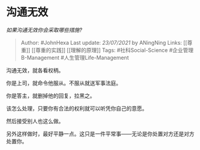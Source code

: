 # 沟通无效
*如果沟通无效你会采取哪些措施?*

> Author: #JohnHexa
Last update: *23/07/2021* by ANingNing
Links: [[尊重]] [[尊重的实践]] [[理解的原理]]
Tags: #社科Social-Science #企业管理B-Management #人生管理Life-Management 

 
沟通无效，就各看权柄。

你是上司，就命令他服从。不服从就送军事法庭。

你是答主，就删掉他的回复，拉黑之。

该怎么处理，只要你有合法的权利就可以听凭你自己的意愿。

然后接受别人也这么做。

另外这样做时，最好平静一点。这只是一件平常事——无论是你处置对方还是对方处置你。



